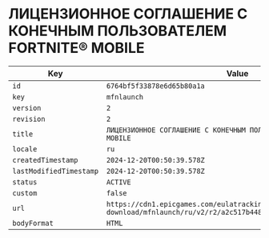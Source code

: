 # ЛИЦЕНЗИОННОЕ СОГЛАШЕНИЕ С КОНЕЧНЫМ ПОЛЬЗОВАТЕЛЕМ FORTNITE® MOBILE

| Key | Value |
| --- | ----- |
| `id` | `6764bf5f33878e6d65b80a1a` |
| `key` | `mfnlaunch` |
| `version` | `2` |
| `revision` | `2` |
| `title` | `ЛИЦЕНЗИОННОЕ СОГЛАШЕНИЕ С КОНЕЧНЫМ ПОЛЬЗОВАТЕЛЕМ FORTNITE® MOBILE` |
| `locale` | `ru` |
| `createdTimestamp` | `2024-12-20T00:50:39.578Z` |
| `lastModifiedTimestamp` | `2024-12-20T00:50:39.578Z` |
| `status` | `ACTIVE` |
| `custom` | `false` |
| `url` | `https://cdn1.epicgames.com/eulatracking-download/mfnlaunch/ru/v2/r2/a2c517b44854c7544fbd5518741c7652.pdf` |
| `bodyFormat` | `HTML` |
